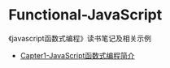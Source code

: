 # Functional-JavaScript
《javascript函数式编程》读书笔记及相关示例

- [Capter1-JavaScript函数式编程简介](./Capter1-JavaScript函数式编程简介.md)
